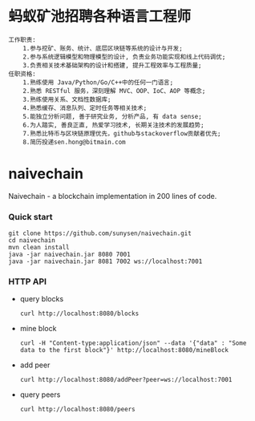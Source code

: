 # 蚂蚁矿池招聘各种语言工程师
```
工作职责:
	1.参与挖矿、账务、统计、底层区块链等系统的设计与开发;
	2.参与系统逻辑模型和物理模型的设计, 负责业务功能实现和线上代码调优;
	3.负责相关技术基础架构的设计和搭建, 提升工程效率与工程质量;
任职资格:
	1.熟练使用 Java/Python/Go/C++中的任何一门语言;
	2.熟悉 RESTful 服务，深刻理解 MVC、OOP、IoC、AOP 等概念;
	3.熟练使用关系、文档性数据库;
	4.熟悉缓存、消息队列、定时任务等相关技术;
	5.能独立分析问题, 善于研究业务, 分析产品, 有 data sense;
	6.为人踏实, 善良正直, 热爱学习技术, 长期关注技术的发展趋势;
	7.熟悉比特币与区块链原理优先，github与stackoverflow贡献者优先;
	8.简历投递sen.hong@bitmain.com
```
# naivechain
Naivechain - a blockchain implementation in 200 lines of code.

### Quick start
```
git clone https://github.com/sunysen/naivechain.git
cd naivechain
mvn clean install
java -jar naivechain.jar 8080 7001
java -jar naivechain.jar 8081 7002 ws://localhost:7001

```


### HTTP API

- query blocks

  ```
  curl http://localhost:8080/blocks

  ```

- mine block

  ```
  curl -H "Content-type:application/json" --data '{"data" : "Some data to the first block"}' http://localhost:8080/mineBlock

  ```

- add peer

  ```
  curl http://localhost:8080/addPeer?peer=ws://localhost:7001

  ```

- query peers

  ```
  curl http://localhost:8080/peers
  ```
